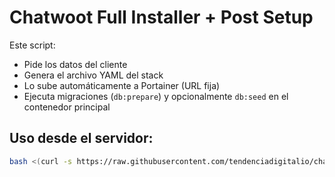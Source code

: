 # Chatwoot Full Installer + Post Setup

Este script:
- Pide los datos del cliente
- Genera el archivo YAML del stack
- Lo sube automáticamente a Portainer (URL fija)
- Ejecuta migraciones (`db:prepare`) y opcionalmente `db:seed` en el contenedor principal

## Uso desde el servidor:

```bash
bash <(curl -s https://raw.githubusercontent.com/tendenciadigitalio/chatwoot-full/main/chatwoot-full.sh)
```

